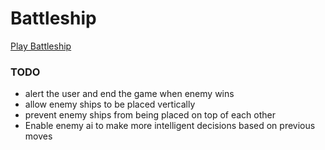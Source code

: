 # Battleship

[Play Battleship](https://ben-casson.github.io/battleship/)

### TODO
- alert the user and end the game when enemy wins
- allow enemy ships to be placed vertically
- prevent enemy ships from being placed on top of each other
- Enable enemy ai to make more intelligent decisions based on previous moves
